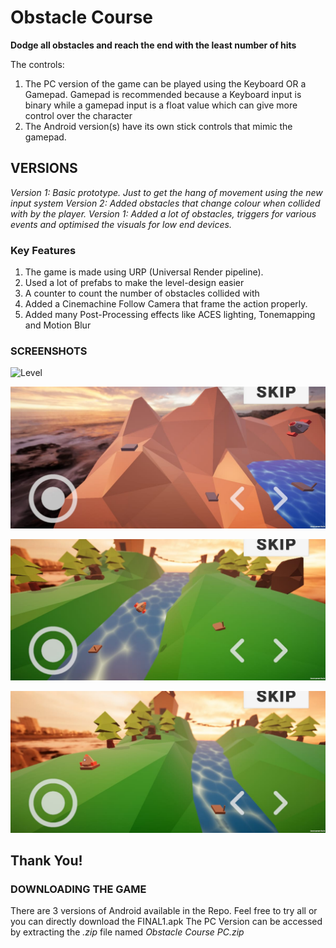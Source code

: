 # Obstacle Course

**Dodge all obstacles and reach the end with the least number of hits**

The controls:
1. The PC version of the game can be played using the Keyboard OR a Gamepad. Gamepad is recommended because a Keyboard input is binary while a gamepad input is a float value which can give more control over the character
2. The Android version(s) have its own stick controls that mimic the gamepad.

## VERSIONS
*Version 1: Basic prototype. Just to get the hang of movement using the new input system*
*Version 2: Added obstacles that change colour when collided with by the player.*
*Version 1: Added a lot of obstacles, triggers for various events and optimised the visuals for low end devices.*

### Key Features
1. The game is made using URP (Universal Render pipeline). 
2. Used a lot of prefabs to make the level-design easier
3. A counter to count the number of obstacles collided with
4. Added a Cinemachine Follow Camera that frame the action properly.
5. Added many Post-Processing effects like ACES lighting, Tonemapping and Motion Blur

### SCREENSHOTS

![Level](https://github.com/pervelaHemanth23/Obstacle-Course/blob/main/Screenshots/1.jpg)

![Level](https://github.com/pervelaHemanth23/M.A.R.S-Mobile/blob/main/Screenshots/Prototype%20(06-11-2024)/2.jpg)

![Level](https://github.com/pervelaHemanth23/M.A.R.S-Mobile/blob/main/Screenshots/Prototype%20(06-11-2024)/3.jpg)

![Level](https://github.com/pervelaHemanth23/M.A.R.S-Mobile/blob/main/Screenshots/Prototype%20(06-11-2024)/4.jpg)

## Thank You!

### DOWNLOADING THE GAME

There are 3 versions of Android available in the Repo. Feel free to try all or you can directly download the FINAL1.apk
The PC Version can be accessed by extracting the *.zip* file named *Obstacle Course PC.zip*
